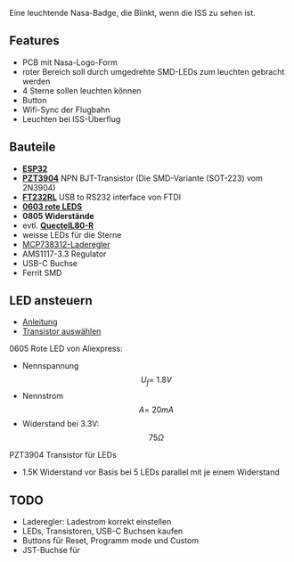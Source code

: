 Eine leuchtende Nasa-Badge, die Blinkt, wenn die ISS zu sehen ist.

## Features
- PCB mit Nasa-Logo-Form
- roter Bereich soll durch umgedrehte SMD-LEDs zum leuchten gebracht werden
- 4 Sterne sollen leuchten können
- Button
- Wifi-Sync der Flugbahn
- Leuchten bei ISS-Überflug

## Bauteile
- **[ESP32](https://www.espressif.com/sites/default/files/documentation/esp32_datasheet_en.pdf)**
- **[PZT3904](https://www.mouser.com/datasheet/2/149/2N3904-82270.pdf)** NPN BJT-Transistor (Die SMD-Variante (SOT-223) vom 2N3904)
- **[FT232RL](https://www.ftdichip.com/Support/Documents/DataSheets/ICs/DS_FT232R.pdf)** USB to RS232 interface von FTDI
- **[0603 rote LEDS](https://www.aliexpress.com/item/32886268527.html?spm=a2g0s.9042311.0.0.9b824c4dOkheNj)**
- **0805 Widerstände**
- evtl. **[QuectelL80-R](https://www.quectel.com/UploadFile/Product/Quectel_L80-R_GPS_Specification_V1.2.pdf)**
- weisse LEDs für die Sterne
- [MCP738312-Laderegler](https://cdn.sparkfun.com/assets/learn_tutorials/6/9/5/MCP738312.pdf)
- AMS1117-3.3 Regulator
- USB-C Buchse
- Ferrit SMD

## LED ansteuern
- [Anleitung](https://www.dummies.com/programming/electronics/components/electronics-components-use-a-transistor-as-a-switch/)
- [Transistor auswählen](https://www.baldengineer.com/the-best-4-transistors-to-keep-in-your-parts-kit.html)

0605 Rote LED von Aliexpress:
- Nennspannung $$U_f = ~1.8V$$
- Nennstrom $$A = ~20mA$$
- Widerstand bei 3.3V: $$75\Omega$$

PZT3904 Transistor für LEDs
- 1.5K Widerstand vor Basis bei 5 LEDs parallel mit je einem Widerstand

## TODO
- Laderegler: Ladestrom korrekt einstellen
- LEDs, Transistoren, USB-C Buchsen kaufen
- Buttons für Reset, Programm mode und Custom
- JST-Buchse für 